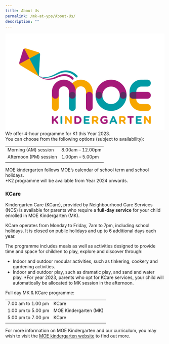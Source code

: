 ```yaml
---
title: About Us
permalink: /mk-at-yps/About-Us/
description: ""
---
```

![MOE Kindergarten](/images/MK%20YPS/MOE%20Kindergarten%20Logo.jpg)
We offer 4-hour programme for K1 this Year 2023.
<br>You can choose from the following options (subject to availability):

| | |
| -------- | -------- |
|Morning (AM) session|8.00am – 12.00pm|
|Afternoon (PM) session|1.00pm – 5.00pm|
| | |

MOE kindergarten follows MOE’s calendar of school term and school holidays.
<br>*K2 programme will be available from Year 2024 onwards.

### KCare
Kindergarten Care (KCare), provided by Neighbourhood Care Services (NCS) is available for parents who require a **full-day service** for your child enrolled in MOE Kindergarten (MK).

KCare operates from Monday to Friday, 7am to 7pm, including school holidays. It is closed on public holidays and up to 6 additional days each year.

The programme includes meals as well as activities designed to provide time and space for children to play, explore and discover through:

* Indoor and outdoor modular activities, such as tinkering, cookery and gardening activities.
* Indoor and outdoor play, such as dramatic play, and sand and water play.
*For year 2023, parents who opt for KCare services, your child will automatically be allocated to MK session in the afternoon.

Full day MK & KCare programme:

| | |
| -------- | -------- |
|7.00 am to 1.00 pm|KCare|
|1.00 pm to  5.00 pm|MOE Kindergarten (MK)|
|5.00 pm to 7.00 pm|KCare|
| | |

For more information on MOE Kindergarten and our curriculum, you may wish to visit the [MOE kindergarten website](https://www.moe.gov.sg/preschool/moe-kindergarten) to find out more.